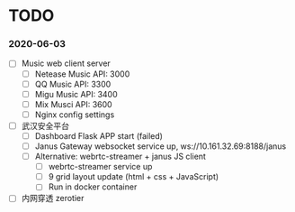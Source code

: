 # TODO

###  2020-06-03

- [ ] Music web client server
	- [ ] Netease Music API: 3000
	- [ ] QQ Music API: 3300
	- [ ] Migu Music API: 3400
	- [ ] Mix Musci API: 3600
	- [ ] Nginx config settings

- [ ] 武汉安全平台
	- [ ] Dashboard Flask APP start (failed)
	- [ ] Janus Gateway websocket service up, ws://10.161.32.69:8188/janus
	- [ ] Alternative: webrtc-streamer + janus JS client
		- [ ] webrtc-streamer service up
		- [ ] 9 grid layout update (html + css + JavaScript)
		- [ ] Run in docker container
- [ ] 内网穿透 zerotier
<!--stackedit_data:
eyJoaXN0b3J5IjpbMTExMTkxMjA5NCwtMTkzODM4NDAxMV19
-->